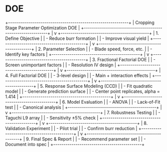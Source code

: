 # DOE

+------------------------------------------------------------+
|          Cropping Stage Parameter Optimization DOE         |
+------------------------------------------------------------+
        |
        v
+--------------------------------------------+
| 1. Define Objective                        |
| - Reduce burr formation                    |
| - Improve visual yield                     |
+--------------------------------------------+
        |
        v
+--------------------------------------------+
| 2. Parameter Selection                     |
| - Blade speed, force, etc.                 |
| - Identify key factors                     |
+--------------------------------------------+
        |
        v
+--------------------------------------------+
| 3. Fractional Factorial DOE                |
| - Screen unimportant factors               |
| - Resolution IV design                     |
+--------------------------------------------+
        |
        v
+--------------------------------------------+
| 4. Full Factorial DOE                      |
| - 3-level design                           |
| - Main + interaction effects               |
+--------------------------------------------+
        |
        v
+--------------------------------------------+
| 5. Response Surface Modeling (CCD)         |
| - Fit quadratic model                      |
| - Generate prediction surface              |
| - Center point replicates, alpha = 1.414   |
+--------------------------------------------+
        |
        v
+--------------------------------------------+
| 6. Model Evaluation                        |
| - ANOVA                                    |
| - Lack-of-Fit test                         |
| - Canonical analysis                       |
+--------------------------------------------+
        |
        v
+--------------------------------------------+
| 7. Robustness Testing                      |
| - Taguchi L9 array                         |
| - Sensitivity ±5% check                    |
+--------------------------------------------+
        |
        v
+--------------------------------------------+
| 8. Validation Experiment                   |
| - Pilot trial                              |
| - Confirm burr reduction                   |
+--------------------------------------------+
        |
        v
+--------------------------------------------+
| 9. Final Spec & Report                     |
| - Recommend parameter set                  |
| - Document into spec                       |
+--------------------------------------------+
